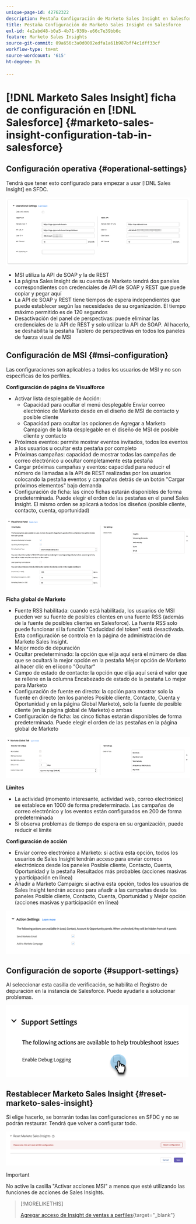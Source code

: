 ```yaml
---
unique-page-id: 42762322
description: Pestaña Configuración de Marketo Sales Insight en Salesforce - Documentos de Marketo - Documentación del producto
title: Pestaña Configuración de Marketo Sales Insight en Salesforce
exl-id: 4e2abd48-b0a5-4b71-939b-e66c7e39bb6c
feature: Marketo Sales Insights
source-git-commit: 09a656c3a0d0002edfa1a61b987bff4c1dff33cf
workflow-type: tm+mt
source-wordcount: '615'
ht-degree: 1%

---
```


# [!DNL Marketo Sales Insight] ficha de configuración en [!DNL Salesforce] {#marketo-sales-insight-configuration-tab-in-salesforce}

## Configuración operativa {#operational-settings}

Tendrá que tener esto configurado para empezar a usar [!DNL Sales Insight] en SFDC.

![](assets/marketo-sales-insight-configuration-tab-in-salesforce-1.png)

* MSI utiliza la API de SOAP y la de REST
* La página Sales Insight de su cuenta de Marketo tendrá dos paneles correspondientes con credenciales de API de SOAP y REST que puede copiar y pegar aquí
* La API de SOAP y REST tiene tiempos de espera independientes que puede establecer según las necesidades de su organización. El tiempo máximo permitido es de 120 segundos
* Desactivación del panel de perspectivas: puede eliminar las credenciales de la API de REST y solo utilizar la API de SOAP. Al hacerlo, se deshabilita la pestaña Tablero de perspectivas en todos los paneles de fuerza visual de MSI

## Configuración de MSI {#msi-configuration}

Las configuraciones son aplicables a todos los usuarios de MSI y no son específicas de los perfiles.

**Configuración de página de Visualforce**

* Activar lista desplegable de Acción:
   * Capacidad para ocultar el menú desplegable Enviar correo electrónico de Marketo desde en el diseño de MSI de contacto y posible cliente
   * Capacidad para ocultar las opciones de Agregar a Marketo Campaign de la lista desplegable en el diseño de MSI de posible cliente y contacto
* Próximos eventos: permite mostrar eventos invitados, todos los eventos a los usuarios u ocultar esta pestaña por completo
* Próximas campañas: capacidad de mostrar todas las campañas de correo electrónico u ocultar completamente esta pestaña
* Cargar próximas campañas y eventos: capacidad para reducir el número de llamadas a la API de REST realizadas por los usuarios colocando la pestaña eventos y campañas detrás de un botón &quot;Cargar próximos elementos&quot; bajo demanda
* Configuración de ficha: las cinco fichas estarán disponibles de forma predeterminada. Puede elegir el orden de las pestañas en el panel Sales Insight. El mismo orden se aplicará a todos los diseños (posible cliente, contacto, cuenta, oportunidad)

![](assets/marketo-sales-insight-configuration-tab-in-salesforce-2.png)

**Ficha global de Marketo**

* Fuente RSS habilitada: cuando está habilitada, los usuarios de MSI pueden ver su fuente de posibles clientes en una fuente RSS (además de la fuente de posibles clientes en Salesforce). La fuente RSS solo puede funcionar si la función &quot;Caducidad del token&quot; está desactivada. Esta configuración se controla en la página de administración de Marketo Sales Insight.
* Mejor modo de depuración
* Ocultar predeterminado: la opción que elija aquí será el número de días que se ocultará la mejor opción en la pestaña Mejor opción de Marketo al hacer clic en el icono &quot;Ocultar&quot;
* Campo de estado de contacto: la opción que elija aquí será el valor que se rellene en la columna Encabezado de estado de la pestaña Lo mejor para Marketo
* Configuración de fuente en directo: la opción para mostrar solo la fuente en directo (en los paneles Posible cliente, Contacto, Cuenta y Oportunidad y en la página Global Marketo), solo la fuente de posible cliente (en la página global de Marketo) o ambas
* Configuración de ficha: las cinco fichas estarán disponibles de forma predeterminada. Puede elegir el orden de las pestañas en la página global de Marketo

![](assets/marketo-sales-insight-configuration-tab-in-salesforce-3.png)

**Límites**

* La actividad (momento interesante, actividad web, correo electrónico) se establece en 1000 de forma predeterminada. Las campañas de correo electrónico y los eventos están configurados en 200 de forma predeterminada
* Si observa problemas de tiempo de espera en su organización, puede reducir el límite

**Configuración de acción**

* Enviar correo electrónico a Marketo: si activa esta opción, todos los usuarios de Sales Insight tendrán acceso para enviar correos electrónicos desde los paneles Posible cliente, Contacto, Cuenta, Oportunidad y la pestaña Resultados más probables (acciones masivas y participación en línea)
* Añadir a Marketo Campaign: si activa esta opción, todos los usuarios de Sales Insight tendrán acceso para añadir a las campañas desde los paneles Posible cliente, Contacto, Cuenta, Oportunidad y Mejor opción (acciones masivas y participación en línea)

![](assets/marketo-sales-insight-configuration-tab-in-salesforce-4.png)

## Configuración de soporte {#support-settings}

Al seleccionar esta casilla de verificación, se habilita el Registro de depuración en la instancia de Salesforce. Puede ayudarle a solucionar problemas.

![](assets/marketo-sales-insight-configuration-tab-in-salesforce-5.png)

## Restablecer Marketo Sales Insight {#reset-marketo-sales-insight}

Si elige hacerlo, se borrarán todas las configuraciones en SFDC y no se podrán restaurar. Tendrá que volver a configurar todo.

![](assets/marketo-sales-insight-configuration-tab-in-salesforce-6.png)

>[!IMPORTANT]
>
>No active la casilla &quot;Activar acciones MSI&quot; a menos que esté utilizando las funciones de acciones de Sales Insights.

>[!MORELIKETHIS]
>
>[Agregar acceso de Insight de ventas a perfiles](/help/marketo/product-docs/marketo-sales-insight/msi-for-salesforce/configuration/add-sales-insight-access-to-profiles.md){target="_blank"}
